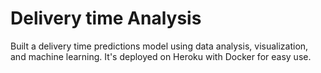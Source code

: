 # Delivery time Analysis

Built a delivery time predictions model using data analysis, visualization, and machine learning. It's deployed on Heroku with Docker for easy use. 
